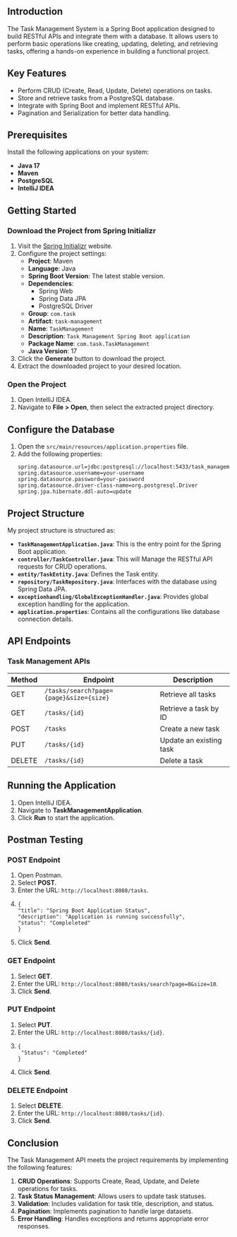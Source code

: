 ## Introduction

The Task Management System is a Spring Boot application designed to build RESTful APIs and integrate them with a database. It allows users to perform basic operations like creating, updating, deleting, and retrieving tasks, offering a hands-on experience in building a functional project.

## Key Features

- Perform CRUD (Create, Read, Update, Delete) operations on tasks.
- Store and retrieve tasks from a PostgreSQL database.
- Integrate with Spring Boot and implement RESTful APIs.
- Pagination and Serialization for better data handling.

## Prerequisites

Install the following applications on your system:

- **Java 17**
- **Maven**
- **PostgreSQL**
- **IntelliJ IDEA**

## Getting Started

### Download the Project from Spring Initializr

1. Visit the [Spring Initializr](https://start.spring.io/) website.
2. Configure the project settings:
    - **Project**: Maven
    - **Language**: Java
    - **Spring Boot Version**: The latest stable version.
    - **Dependencies**:
        - Spring Web
        - Spring Data JPA
        - PostgreSQL Driver
    - **Group**: `com.task`
    - **Artifact**: `task-management`
    - **Name**: `TaskManagement`
    - **Description**: `Task Management Spring Boot application`
    - **Package Name**: `com.task.TaskManagement`
    - **Java Version**: 17
3. Click the **Generate** button to download the project.
4. Extract the downloaded project to your desired location.

### Open the Project

1. Open IntelliJ IDEA.
2. Navigate to **File > Open**, then select the extracted project directory.

## Configure the Database

1. Open the `src/main/resources/application.properties` file.
2. Add the following properties:
   ```properties
   spring.datasource.url=jdbc:postgresql://localhost:5433/task_management
   spring.datasource.username=your-username
   spring.datasource.password=your-password
   spring.datasource.driver-class-name=org.postgresql.Driver
   spring.jpa.hibernate.ddl-auto=update

## Project Structure
My project structure is structured as:

- **`TaskManagementApplication.java`**: This is the entry point for the Spring Boot application.
- **`controller/TaskController.java`**: This will Manage the RESTful API requests for CRUD operations.
- **`entity/TaskEntity.java`**: Defines the Task entity.
- **`repository/TaskRepository.java`**: Interfaces with the database using Spring Data JPA.
- **`exceptionhandling/GlobalExceptionHandler.java`**: Provides global exception handling for the application.
- **`application.properties`**: Contains all the configurations like database connection details.

## API Endpoints

### Task Management APIs

| Method | Endpoint         | Description               |
|--------|------------------|---------------------------|
| GET    | `/tasks/search?page={page}&size={size}` | Retrieve all tasks        |
| GET    | `/tasks/{id}`    | Retrieve a task by ID     |
| POST   | `/tasks`         | Create a new task         |
| PUT    | `/tasks/{id}`    | Update an existing task   |
| DELETE | `/tasks/{id}`    | Delete a task             |

## Running the Application

1. Open IntelliJ IDEA.
2. Navigate to **TaskManagementApplication**.
3. Click **Run** to start the application.

## Postman Testing

### POST Endpoint

1. Open Postman.
2. Select **POST**.
3. Enter the URL: `http://localhost:8080/tasks`.
4. ```
   {
   "title": "Spring Boot Application Status",
   "description": "Application is running successfully",
   "status": "Compleleted"
   }

5. Click **Send**.

### GET Endpoint

1. Select **GET**.
2. Enter the URL: `http://localhost:8080/tasks/search?page=0&size=10`.
3. Click **Send**.

### PUT Endpoint

1. Select **PUT**.
2. Enter the URL: `http://localhost:8080/tasks/{id}`.
3. ```
   {
    "Status": "Completed"
   }
4. Click **Send**.

### DELETE Endpoint

1. Select **DELETE**.
2. Enter the URL: `http://localhost:8080/tasks/{id}`.
3. Click **Send**.

## Conclusion

The Task Management API meets the project requirements by implementing the following features:

1. **CRUD Operations**: Supports Create, Read, Update, and Delete operations for tasks.
2. **Task Status Management**: Allows users to update task statuses.
3. **Validation**: Includes validation for task title, description, and status.
4. **Pagination**: Implements pagination to handle large datasets.
5. **Error Handling**: Handles exceptions and returns appropriate error responses.

